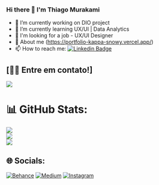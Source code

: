 ### Hi there 👋 I'm Thiago Murakami

- 🔭 I’m currently working on DIO project
- 🌱 I’m currently learning UX/UI | Data Analytics
- 🤔 I'm looking for a job - UX/UI Designer
- 👋 About me (https://portfolio-kappa-snowy.vercel.app/)
- 📫 How to reach me: [![Linkedin Badge](https://img.shields.io/badge/-Thiago-blue?style=flat-square&logo=Linkedin&logoColor=white&link=https://www.linkedin.com/in/thiago-murakami-39208a23/)](https://www.linkedin.com/in/thiago-murakami-39208a23/)

## [👋🏽 Entre em contato!]
<div>
  <a href = "mailto: sushi.murakami@gmail.com"><img src="https://img.shields.io/badge/-Gmail-%23EA4335?style=for-the-badge&logo=gmail&logoColor=white" target="_blank"></a>  
</div>
 
# 📊 GitHub Stats:
![](https://github-readme-stats.vercel.app/api?username=th1ago&theme=merko&hide_border=false&include_all_commits=false&count_private=false)<br/>
![](https://github-readme-streak-stats.herokuapp.com/?user=th1ago&theme=merko&hide_border=false)<br/>
![](https://github-readme-stats.vercel.app/api/top-langs/?username=th1ago&theme=merko&hide_border=false&include_all_commits=false&count_private=false&layout=compact)
 
## 🌐 Socials:
[![Behance](https://img.shields.io/badge/Behance-1769ff?logo=behance&logoColor=white)](https://behance.net/thiagomura) [![Medium](https://img.shields.io/badge/Medium-12100E?logo=medium&logoColor=white)](https://medium.com/@@sushi-murakami) [![Instagram](https://img.shields.io/badge/-Instagram-%23E4405F?style=flat-square&logo=instagram&logoColor=white)](https://www.instagram.com/th1ago_mura/) 
